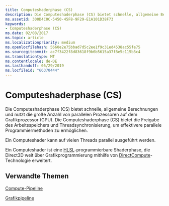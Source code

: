 ```yaml
---
title: Computeshaderphase (CS)
description: Die Computeshaderphase (CS) bietet schnelle, allgemeine Berechnungen und nutzt die große Anzahl von parallelen Prozessoren auf dem Grafikprozessor (GPU).
ms.assetid: 300D4C0C-5450-45F8-9F29-E1A101D38F73
keywords:
- Computeshaderphase (CS)
ms.date: 02/08/2017
ms.topic: article
ms.localizationpriority: medium
ms.openlocfilehash: 5660e2e75bbad7d5c2ee1f9c31ed4538ac55fe75
ms.sourcegitcommit: ac7f3422f8d83618f9b6b5615a37f8e5c115b3c4
ms.translationtype: MT
ms.contentlocale: de-DE
ms.lasthandoff: 05/29/2019
ms.locfileid: "66370444"
---
```

# <a name="compute-shader-cs-stage"></a>Computeshaderphase (CS)


Die Computeshaderphase (CS) bietet schnelle, allgemeine Berechnungen und nutzt die große Anzahl von parallelen Prozessoren auf dem Grafikprozessor (GPU). Die Computeshaderphase (CS) bietet die Freigabe des Arbeitsspeichers und Threadsynchronisierung, um effektivere parallele Programmiermethoden zu ermöglichen.

Ein Computeshader kann auf vielen Threads parallel ausgeführt werden.

Ein Computeshader ist eine [HLSL](https://docs.microsoft.com/windows/desktop/direct3dhlsl/dx-graphics-hlsl)-programmierbare Shaderphase, die Direct3D weit über Grafikprogrammierung mithilfe von [DirectCompute](https://go.microsoft.com/fwlink/p/?linkid=209544)-Technologie erweitert.

## <a name="span-idrelated-topicsspanrelated-topics"></a><span id="related-topics"></span>Verwandte Themen


[Compute-Pipeline](compute-pipeline.md)

[Grafikpipeline](graphics-pipeline.md)

 

 




